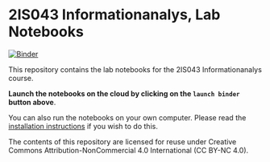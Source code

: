 # 2IS043 Informationanalys, Lab Notebooks

[![Binder](https://mybinder.org/badge.svg)](https://mybinder.org/v2/gh/UppsalaIM/2IS043/master)

This repository contains the lab notebooks for the 2IS043 Informationanalys course.

**Launch the notebooks on the cloud by clicking on the `launch binder` button above**.

You can also run the notebooks on your own computer. Please read the [installation instructions](INSTALL.md) if you wish to do this.

The contents of this repository are licensed for reuse under Creative Commons Attribution-NonCommercial 4.0 International (CC BY-NC 4.0).
